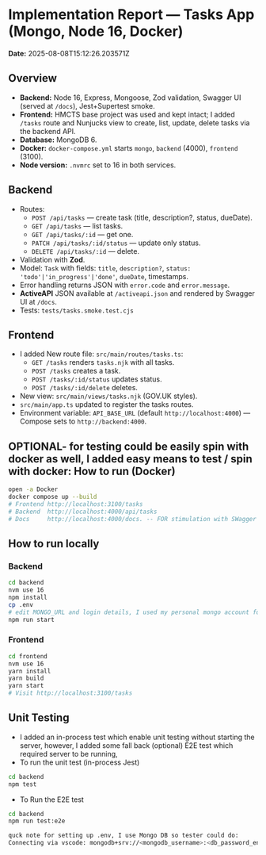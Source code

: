 # Implementation Report — Tasks App (Mongo, Node 16, Docker)

**Date:** 2025-08-08T15:12:26.203571Z

## Overview

- **Backend:** Node 16, Express, Mongoose, Zod validation, Swagger UI (served at `/docs`), Jest+Supertest smoke.
- **Frontend:** HMCTS base project was used and kept intact; I added `/tasks` route and Nunjucks view to create, list, update, delete tasks via the backend API.
- **Database:** MongoDB 6.
- **Docker:** `docker-compose.yml` starts `mongo`, `backend` (4000), `frontend` (3100).
- **Node version:** `.nvmrc` set to 16 in both services.

## Backend

- Routes:
  - `POST /api/tasks` — create task (title, description?, status, dueDate).
  - `GET /api/tasks` — list tasks.
  - `GET /api/tasks/:id` — get one.
  - `PATCH /api/tasks/:id/status` — update only status.
  - `DELETE /api/tasks/:id` — delete.
- Validation with **Zod**.
- Model: `Task` with fields: `title`, `description?`, `status: 'todo'|'in_progress'|'done'`, `dueDate`, timestamps.
- Error handling returns JSON with `error.code` and `error.message`.
- **ActiveAPI** JSON available at `/activeapi.json` and rendered by Swagger UI at `/docs`.
- Tests: `tests/tasks.smoke.test.cjs`

## Frontend

- I added New route file: `src/main/routes/tasks.ts`:
  - `GET /tasks` renders `tasks.njk` with all tasks.
  - `POST /tasks` creates a task.
  - `POST /tasks/:id/status` updates status.
  - `POST /tasks/:id/delete` deletes.
- New view: `src/main/views/tasks.njk` (GOV.UK styles).
- `src/main/app.ts` updated to register the tasks routes.
- Environment variable: `API_BASE_URL` (default `http://localhost:4000`) — Compose sets to `http://backend:4000`.

##  OPTIONAL- for testing could be easily spin with docker as well, I added easy means to test / spin with docker: How to run (Docker)

```bash
open -a Docker
docker compose up --build
# Frontend http://localhost:3100/tasks
# Backend  http://localhost:4000/api/tasks
# Docs     http://localhost:4000/docs. -- FOR stimulation with SWagger  
```

## How to run locally

### Backend

```bash
cd backend
nvm use 16
npm install
cp .env
# edit MONGO_URL and login details, I used my personal mongo account for testing but .env has been git ignored.
npm run start
```

### Frontend

```bash
cd frontend
nvm use 16
yarn install
yarn build
yarn start
# Visit http://localhost:3100/tasks
```

## Unit Testing

- I added an in-process test which enable unit testing without starting the server, however, I added some fall back (optional) E2E test which required server to be running,
- To run the unit test (in-process Jest)

```bash
cd backend
npm test
```

- To Run the E2E test

```bash
cd backend
npm run test:e2e
```
```bash
quck note for setting up .env, I use Mongo DB so tester could do: 
Connecting via vscode: mongodb+srv://<mongodb_username>:<db_password_encoded>@cluster0.ckx904t.mongodb.net/
```

